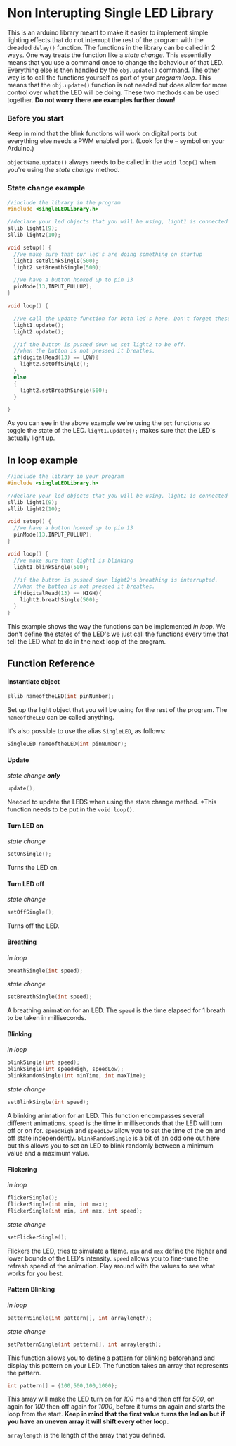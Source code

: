# Non Interupting Single LED Library
This is an arduino library meant to make it easier to implement simple lighting effects that do not interrupt the rest of the program with the dreaded `delay()` function.
The functions in the library can be called in 2 ways. One way treats the function like a *state change*. This essentially means that you use a command once to change the behaviour of that LED. Everything else is then handled by the `obj.update()` command. The other way is to call the functions yourself as part of your *program loop*. This means that the `obj.update()` function is not needed but does allow for more control over what the LED will be doing. These two methods can be used together. **Do not worry there are examples further down!**

### Before you start
Keep in mind that the blink functions will work on digital ports but everything else needs a PWM enabled port. (Look for the `~` symbol on your Arduino.)

`objectName.update()` always needs to be called in the `void loop()` when you're using the *state change* method.

### State change example
```cpp
//include the library in the program
#include <singleLEDLibrary.h>

//declare your led objects that you will be using, light1 is connected to pin 9 and light 2 to pin 10
sllib light1(9);
sllib light2(10);

void setup() {
  //we make sure that our led's are doing something on startup
  light1.setBlinkSingle(500);
  light2.setBreathSingle(500);

  //we have a button hooked up to pin 13
  pinMode(13,INPUT_PULLUP);
}

void loop() {

  //we call the update function for both led's here. Don't forget these!
  light1.update();
  light2.update();

  //if the button is pushed down we set light2 to be off.
  //when the button is not pressed it breathes.
  if(digitalRead(13) == LOW){
    light2.setOffSingle();
  }
  else
  {
    light2.setBreathSingle(500);
  }

}
```
As you can see in the above example we're using the `set` functions so toggle the state of the LED. `light1.update();` makes sure that the LED's actually light up.

## In loop example
```cpp
//include the library in your program
#include <singleLEDLibrary.h>

//declare your led objects that you will be using, light1 is connected to pin 9 and light 2 to pin 10
sllib light1(9);
sllib light2(10);

void setup() {
  //we have a button hooked up to pin 13
  pinMode(13,INPUT_PULLUP);
}

void loop() {
  //we make sure that light1 is blinking
  light1.blinkSingle(500);
  
  //if the button is pushed down light2's breathing is interrupted.
  //when the button is not pressed it breathes.
  if(digitalRead(13) == HIGH){
    light2.breathSingle(500);
  }
}
```
This example shows the way the functions can be implemented *in loop*. We don't define the states of the LED's we just call the functions every time that tell the LED what to do in the next loop of the program.

## Function Reference

#### Instantiate object
```cpp
sllib nameoftheLED(int pinNumber);
```
Set up the light object that you will be using for the rest of the program. The `nameoftheLED` can be called anything.

It's also possible to use the alias `SingleLED`, as follows:
```cpp
SingleLED nameoftheLED(int pinNumber);
```

#### Update
*state change **only***
```cpp
update();
```
Needed to update the LEDS when using the state change method. *This function needs to be put in the `void loop()`.

#### Turn LED on
*state change*
```cpp
setOnSingle();
```
Turns the LED on.

#### Turn LED off
*state change*
```cpp
setOffSingle();
```
Turns off the LED.

#### Breathing
*in loop*
```cpp
breathSingle(int speed);
```
*state change*
```cpp
setBreathSingle(int speed);
```
A breathing animation for an LED. The `speed` is the time elapsed for 1 breath to be taken in milliseconds.

#### Blinking
*in loop*
```cpp
blinkSingle(int speed);
blinkSingle(int speedHigh, speedLow);
blinkRandomSingle(int minTime, int maxTime);
```
*state change*
```cpp
setBlinkSingle(int speed);
```
A blinking animation for an LED. This function encompasses several different animations. `speed` is the time in milliseconds that the LED will turn off or on for. `speedHigh` and `speedLow` allow you to set the time of the on and off state independently. 
`blinkRandomSingle` is a bit of an odd one out here but this allows you to set an LED to blink randomly between a minimum value and a maximum value.

#### Flickering
*in loop*
```cpp
flickerSingle();
flickerSingle(int min, int max);
flickerSingle(int min, int max, int speed);
```
*state change*
```cpp
setFlickerSingle();
```
Flickers the LED, tries to simulate a flame. `min` and `max` define the higher and lower bounds of the LED's intensity. `speed` allows you to fine-tune the refresh speed of the animation. Play around with the values to see what works for you best.

#### Pattern Blinking
*in loop*
```cpp
patternSingle(int pattern[], int arraylength);
```
*state change*
```cpp
setPatternSingle(int pattern[], int arraylength);
```
This function allows you to define a pattern for blinking beforehand and display this pattern on your LED. The function takes an array that represents the pattern.
```cpp
int pattern[] = {100,500,100,1000};
```
This array will make the LED turn on for *100* ms and then off for *500*, on again for *100* then off again for *1000*, before it turns on again and starts the loop from the start. **Keep in mind that the first value turns the led on but if you have an uneven array it will shift every other loop.**

`arraylength` is the length of the array that you defined.